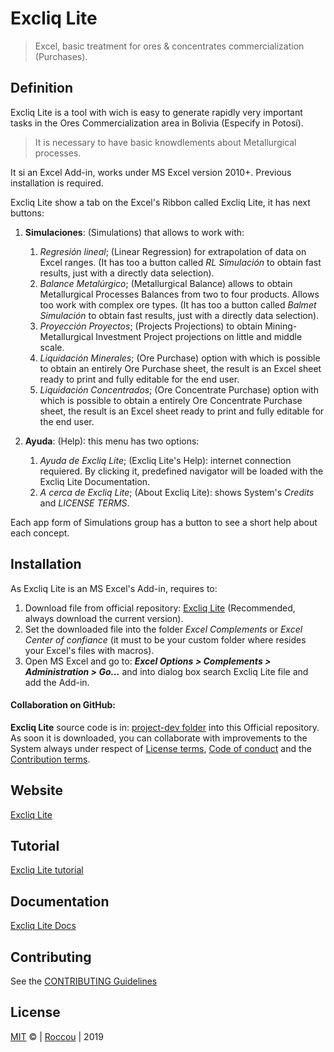 # Excliq Lite

> Excel, basic treatment for ores & concentrates commercialization (Purchases).

## Definition
Excliq Lite is a tool with wich is easy to generate rapidly very important tasks in the Ores Commercialization area in Bolivia (Especify in Potosí).

> It is necessary to have basic knowdlements about Metallurgical processes.

It si an Excel Add-in, works under MS Excel version 2010+. Previous installation is required.

Excliq Lite show a tab on the Excel's Ribbon called Excliq Lite, it has next buttons:

  1. **Simulaciones**: (Simulations) that allows to work with:

      1.  *Regresión lineal*; (Linear Regression) for extrapolation of data on Excel ranges. (It has too a button called *RL Simulación* to obtain fast results, just with a directly data selection).
      2.  *Balance Metalúrgico*; (Metallurgical Balance) allows to obtain Metallurgical Processes Balances from two to four products. Allows too work with complex ore types. (It has too a button called *Balmet Simulación* to obtain fast results, just with a directly data selection).
      3.  *Proyección Proyectos*; (Projects Projections) to obtain Mining-Metallurgical Investment Project projections on little and middle scale.
      4. *Liquidación Minerales*; (Ore Purchase) option with which is possible to obtain an entirely Ore Purchase sheet, the result is an Excel sheet ready to print and fully editable for the end user.
      5. *Liquidación Concentrados*; (Ore Concentrate Purchase) option with which is possible to obtain a entirely Ore Concentrate Purchase sheet, the result is an Excel sheet ready to print and fully editable for the end user.
  2.  **Ayuda**: (Help): this menu has two options:

      1.  *Ayuda de Excliq Lite*; (Excliq Lite's Help): internet connection requiered. By clicking it, predefined navigator will be loaded with the Excliq Lite Documentation.
      2.  *A cerca de Excliq Lite*; (About Excliq Lite): shows System's *Credits* and *LICENSE TERMS*.

Each app form of Simulations group has a button to see a short help about each concept.

## Installation
As Excliq Lite is an MS Excel's Add-in, requires to:

  1.  Download file from official repository: [Excliq Lite](https://github.com/Roccouu/ExcliqLite/tree/master/project-dist/ExcliqLite.xlam) (Recommended, always download the current version).
  2.  Set the downloaded file into the folder *Excel Complements* or *Excel Center of confiance* (it must to be your custom folder where resides your Excel's files with macros).
  3.  Open MS Excel and go to: ***Excel Options > Complements > Administration > Go...*** and into dialog box search Excliq Lite file and add the Add-in.

#### Collaboration on GitHub:
**Excliq Lite** source code is in: [project-dev folder](https://github.com/Roccouu/ExcliqLite/tree/master/project-dev/ExcliqLite.xlsm) into this Official repository.
As soon it is downloaded, you can collaborate with improvements to the System always under respect of [License terms](https://github.com/Roccouu/ExcliqLite/blob/master/LICENSE), [Code of conduct](https://github.com/Roccouu/ExcliqLite/blob/master/CODE_OF_CONDUCT.md) and the [Contribution terms](https://github.com/Roccouu/ExcliqLite/blob/master/CONTRIBUTING.md).

## Website

[Excliq Lite](https://roccouu.github.io/ExcliqLite/docs/index.html)

## Tutorial

[Excliq Lite tutorial](https://roccouu.github.io/ExcliqLite/docs/index.html#/tutorial)

## Documentation

[Excliq Lite Docs](https://roccouu.github.io/ExcliqLite/index.html#/docs/index.html#/documentation)

## Contributing

See the [CONTRIBUTING Guidelines](https://github.com/roccouu/ExcliqLite/CONTRIBUTING.md)

## License

[MIT](https://github.com/roccouu/ExcliqLite/blob/master/LICENSE) © | [Roccou](https://twitter.com/_roccou) | 2019